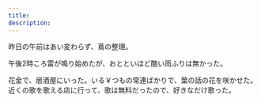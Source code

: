 ```yaml
---
title: 
description: 
---
```


昨日の午前はあい変わらず、蔦の整理。

午後2時ころ雷が鳴り始めたが、おとといほど酷い雨ふりは無かった。

花金で、居酒屋にいった。いる￥つもの常連ばかりで、葉の話の花を咲かせた。
近くの歌を歌える店に行って、歌は無料だったので、好きなだけ歌った。
